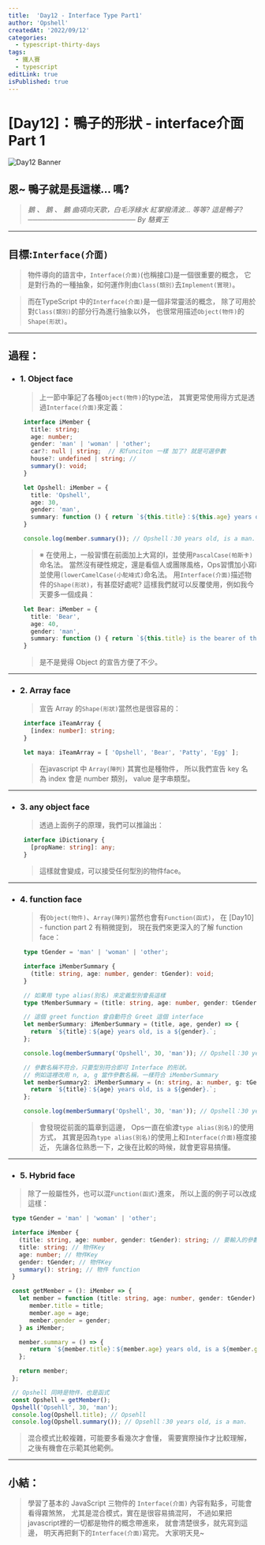 ```yaml
---
title:  'Day12 - Interface Type Part1'
author: 'Opshell'
createdAt: '2022/09/12'
categories:
  - typescript-thirty-days
tags:
  - 鐵人賽
  - typescript
editLink: true
isPublished: true
---
```


# [Day12]：鴨子的形狀 - interface介面 Part 1
![Day12 Banner](https://ithelp.ithome.com.tw/upload/images/20220912/20109918RheWGxDnx1.jpg)

## 恩~ 鴨子就是長這樣... 嗎?
> *鵝 、 鵝 、 鵝*
> *曲項向天歌，白毛浮綠水*
> *紅掌撥清波...*
> *等等?  這是鴨子?*
> *────────────────────── By 駱賓王*

---
## 目標:`Interface(介面)`
   > 物件導向的語言中，`Interface(介面)`(也稱接口)是一個很重要的概念，
   > 它是對行為的一種抽象，如何運作則由`Class(類別)`去`Implement(實現)`。

   > 而在TypeScript 中的`Interface(介面)`是一個非常靈活的概念，
   > 除了可用於對`Class(類別)`的部分行為進行抽象以外，
   > 也很常用描述`Object(物件)`的`Shape(形狀)`。

---
## 過程：
- ### 1. Object face
   > 上一節中筆記了各種`Object(物件)`的type法，
   > 其實更常使用得方式是透過`Interface(介面)`來定義：
   ```typescript
    interface iMember {
      title: string;
      age: number;
      gender: 'man' | 'woman' | 'other';
      car?: null | string;  // 和funciton 一樣 加了? 就是可選參數
      house?: undefined | string; //
      summary(): void;
    }

    let Opshell: iMember = {
      title: 'Opshell',
      age: 30,
      gender: 'man',
      summary: function () { return `${this.title}：${this.age} years old, is a ${this.gender}.`; }
    }

    console.log(member.summary()); // Opshell：30 years old, is a man.
   ```
   > ※ 在使用上，一般習慣在前面加上大寫的I，並使用`PascalCase(帕斯卡)`命名法。
   >    當然沒有硬性規定，還是看個人或團隊風格，Ops習慣加小寫i並使用`(lowerCamelCase(小駝峰式)`命名法。
   >    用`Interface(介面)`描述物件的`Shape(形狀)`，有甚麼好處呢?
   >    這樣我們就可以反覆使用，例如我今天要多一個成員：
   ```typescript
    let Bear: iMember = {
      title: 'Bear',
      age: 40,
      gender: 'man',
      summary: function () { return `${this.title} is the bearer of the Maya Zoo, he is ${this.age} years old.`; }
    }
   ```
   > 是不是覺得 Object 的宣告方便了不少。

---
- ### 2. Array face
   > 宣告 Array 的`Shape(形狀)`當然也是很容易的：
   ```typescript
    interface iTeamArray {
      [index: number]: string;
    }

    let maya: iTeamArray = [ 'Opshell', 'Bear', 'Patty', 'Egg' ];
   ```
   > 在javascript 中 `Array(陣列)` 其實也是種物件，
   > 所以我們宣告 key 名 為 index 會是 number 類別，
   > value 是字串類型。

---
- ### 3. any object face
   > 透過上面例子的原理，我們可以推論出：
   ```typescript
    interface iDictionary {
      [propName: string]: any;
    }
   ```
   > 這樣就會變成，可以接受任何型別的物件face。

---
- ### 4. function face
   > 有`Object(物件)`、`Array(陣列)`當然也會有`Function(函式)`，
   > 在 [Day10] - function part 2 有稍微提到，
   > 現在我們來更深入的了解 function face：
   ```typescript
    type tGender = 'man' | 'woman' | 'other';

    interface iMemberSummary {
      (title: string, age: number, gender: tGender): void;
    }

    // 如果用 type alias(別名) 來定義型別會長這樣
    type tMemberSummary = (title: string, age: number, gender: tGender) => string;

    // 這個 greet function 會自動符合 Greet 這個 interface
    let memberSummary: iMemberSummary = (title, age, gender) => {
      return `${title}：${age} years old, is a ${gender}.`;
    };

    console.log(memberSummary('Opshell', 30, 'man')); // Opshell：30 years old, is a man.

    // 參數名稱不符合，只要型別符合即可 Interface 的形狀。
    // 例如這裡改用 n, a, g 當作參數名稱，一樣符合 iMemberSummary
    let memberSummary2: iMemberSummary = (n: string, a: number, g: tGender) => {
      return `${title}：${age} years old, is a ${gender}.`;
    };

    console.log(memberSummary('Opshell', 30, 'man')); // Opshell：30 years old, is a man.
   ```
   > 會發現從前面的篇章到這邊，
   > Ops一直在偷渡`type alias(別名)`的使用方式，
   > 其實是因為`type alias(別名)`的使用上和`Interface(介面)`極度接近，
   > 先讓各位熟悉一下，之後在比較的時候，就會更容易搞懂。

---
   - ### 5. Hybrid face
   > 除了一般屬性外，也可以混`Function(函式)`進來，
   > 所以上面的例子可以改成這樣：
   ```typescript
    type tGender = 'man' | 'woman' | 'other';

    interface iMember {
      (title: string, age: number, gender: tGender): string; // 要輸入的參數
      title: string; // 物件Key
      age: number; // 物件Key
      gender: tGender; // 物件Key
      summary(): string; // 物件 function
    }

    const getMember = (): iMember => {
      let member = function (title: string, age: number, gender: tGender) {
         member.title = title;
         member.age = age;
         member.gender = gender;
      } as iMember;

      member.summary = () => {
         return `${member.title}：${member.age} years old, is a ${member.gender}.`;
      };

      return member;
    };

    // Opshell 同時是物件，也是函式
    const Opshell = getMember();
    Opshell('Opsehll', 30, 'man');
    console.log(Opshell.title); // Opsehll
    console.log(Opshell.summary()); // Opsehll：30 years old, is a man.
   ```
   > 混合模式比較複雜，可能要多看幾次才會懂，
   > 需要實際操作才比較理解，之後有機會在示範其他範例。

---
## 小結：
   > 學習了基本的 JavaScript 三物件的 `Interface(介面)`
   > 內容有點多，可能會看得霧煞煞，
   > 尤其是混合模式，實在是很容易搞混阿，
   > 不過如果把javascript裡的一切都是物件的概念帶進來，
   > 就會清楚很多，就先寫到這邊，
   > 明天再把剩下的`Interface(介面)`寫完。
   > 大家明天見~
